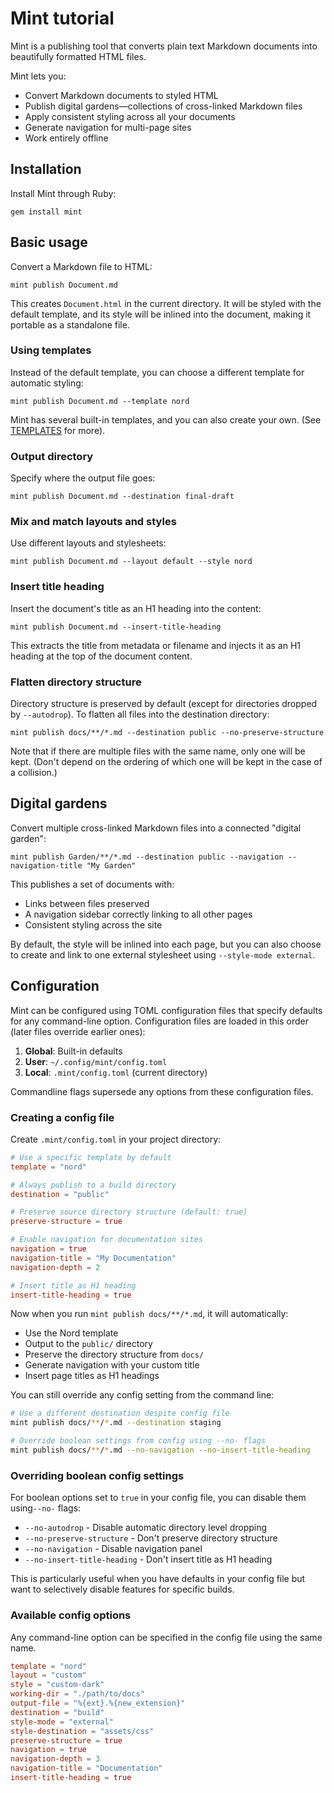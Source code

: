 # Mint tutorial

Mint is a publishing tool that converts plain text Markdown documents into beautifully formatted HTML files.

Mint lets you:

- Convert Markdown documents to styled HTML
- Publish digital gardens—collections of cross-linked Markdown files
- Apply consistent styling across all your documents
- Generate navigation for multi-page sites
- Work entirely offline

## Installation

Install Mint through Ruby:

    gem install mint

## Basic usage

Convert a Markdown file to HTML:

    mint publish Document.md

This creates `Document.html` in the current directory. It will be styled
with the default template, and its style will be inlined into the document,
making it portable as a standalone file.

### Using templates

Instead of the default template, you can choose a different template for automatic styling:

    mint publish Document.md --template nord

Mint has several built-in templates, and you can also create your own. (See
[TEMPLATES](./TEMPLATES.md) for more).

### Output directory

Specify where the output file goes:

    mint publish Document.md --destination final-draft

### Mix and match layouts and styles

Use different layouts and stylesheets:

    mint publish Document.md --layout default --style nord

### Insert title heading

Insert the document's title as an H1 heading into the content:

    mint publish Document.md --insert-title-heading

This extracts the title from metadata or filename and injects it as an H1 heading at the top of the document content.

### Flatten directory structure

Directory structure is preserved by default (except for directories dropped by
`--autodrop`). To flatten all files into the destination directory:

    mint publish docs/**/*.md --destination public --no-preserve-structure

Note that if there are multiple files with the same name, only one will be kept.
(Don't depend on the ordering of which one will be kept in the case of a collision.)

## Digital gardens

Convert multiple cross-linked Markdown files into a connected "digital garden":

    mint publish Garden/**/*.md --destination public --navigation --navigation-title "My Garden"

This publishes a set of documents with:

- Links between files preserved  
- A navigation sidebar correctly linking to all other pages
- Consistent styling across the site

By default, the style will be inlined into each page, but you can also choose
to create and link to one external stylesheet using `--style-mode external`.

## Configuration

Mint can be configured using TOML configuration files that specify defaults for any command-line option. Configuration files are loaded in this order (later files override earlier ones):

1. **Global**: Built-in defaults
2. **User**: `~/.config/mint/config.toml`  
3. **Local**: `.mint/config.toml` (current directory)

Commandline flags supersede any options from these configuration files.

### Creating a config file

Create `.mint/config.toml` in your project directory:

```toml
# Use a specific template by default
template = "nord"

# Always publish to a build directory
destination = "public"

# Preserve source directory structure (default: true)
preserve-structure = true

# Enable navigation for documentation sites
navigation = true
navigation-title = "My Documentation"
navigation-depth = 2

# Insert title as H1 heading
insert-title-heading = true
```

Now when you run `mint publish docs/**/*.md`, it will automatically:

- Use the Nord template
- Output to the `public/` directory  
- Preserve the directory structure from `docs/`
- Generate navigation with your custom title
- Insert page titles as H1 headings

You can still override any config setting from the command line:

```bash
# Use a different destination despite config file
mint publish docs/**/*.md --destination staging

# Override boolean settings from config using --no- flags
mint publish docs/**/*.md --no-navigation --no-insert-title-heading
```

### Overriding boolean config settings

For boolean options set to `true` in your config file, you can disable them using`--no-` flags:

- `--no-autodrop` - Disable automatic directory level dropping
- `--no-preserve-structure` - Don't preserve directory structure
- `--no-navigation` - Disable navigation panel  
- `--no-insert-title-heading` - Don't insert title as H1 heading

This is particularly useful when you have defaults in your config file but want to selectively
disable features for specific builds.

### Available config options

Any command-line option can be specified in the config file using the same name.

```toml
template = "nord"
layout = "custom"
style = "custom-dark"  
working-dir = "./path/to/docs"
output-file = "%{ext}.%{new_extension}"
destination = "build"
style-mode = "external"
style-destination = "assets/css"
preserve-structure = true
navigation = true
navigation-depth = 3
navigation-title = "Documentation"
insert-title-heading = true
```
